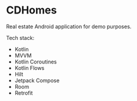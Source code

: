 # CDHomes
Real estate Android application for demo purposes.

Tech stack:
- Kotlin
- MVVM
- Kotlin Coroutines
- Kotlin Flows
- Hilt
- Jetpack Compose
- Room
- Retrofit
